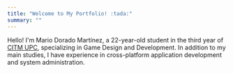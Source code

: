 ```yaml
---
title: "Welcome to My Portfolio! :tada:"
summary: ""
---
```


Hello! I'm Mario Dorado Martínez, a 22-year-old student in the third year of [CITM UPC](https://www.citm.upc.edu/esp/estudis/graus-videojocs/), specializing in Game Design and Development. In addition to my main studies, I have experience in cross-platform application development and system administration.